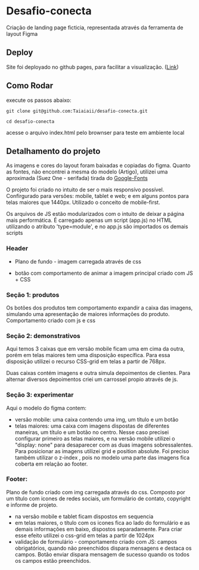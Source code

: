 # Desafio-conecta
Criação de landing page ficticia, representada através da ferramenta de layout Figma

## Deploy
Site foi deployado no github pages, para facilitar a visualização.
([Link](https://taiaiaii.github.io/desafio-conecta/)) 


## Como Rodar

execute os passos abaixo:

```
git clone git@github.com:Taiaiaii/desafio-conecta.git
```
```
cd desafio-conecta
```
acesse o arquivo index.html pelo brownser para teste em ambiente local

## Detalhamento do projeto

As imagens e cores do layout foram baixadas e copiadas do figma.
Quanto as fontes, não encontrei a mesma do modelo (Artigo), utilizei uma aproximada (Suez One - serifada) tirada do [Google-Fonts](https://fonts.google.com/)

O projeto foi criado no intuito de ser o mais responsívo possível. Confirgurado para versões: mobile, tablet e web; e em alguns pontos para telas maiores que 1440px. Utilizado o conceito de mobile-first.

Os arquivos de JS estão modularizados com o intuito de deixar a página mais performática. É carregado apenas um script (app.js) no HTML utilizando o atributo 'type=module', e no app.js são importados os demais scripts 


### Header
- Plano de fundo - imagem carregada através de css

- botão com comportamento de animar a imagem principal criado com JS + CSS

### Seção 1: produtos

Os botões dos produtos tem comportamento expandir a caixa das imagens, simulando uma apresentação de maiores informações do produto. Comportamento criado com js e css


### Seção 2: demonstrativos

Aqui temos 3 caixas que em versão mobile ficam uma em cima da outra, porém em telas maiores tem uma disposição específica. Para essa disposição utilizei o recurso CSS-grid em telas a partir de 768px.

Duas caixas contém imagens e outra simula depoimentos de clientes. Para alternar diversos depoimentos criei um carrossel propio através de js.

### Seção 3: experimentar

Aqui o modelo do figma contem:

- versão mobile: uma caixa contendo uma img, um título e um botão
- telas maiores: uma caixa com imagens  dispostas de diferentes maneiras, um título e um botão no centro.
 Nesse caso precisei configurar primeiro as telas maiores, e na versão mobile utilizei o "display: none" para desaparecer com as duas imagens sobressalentes. Para posicionar as imagens utilizei grid e position absolute. 
Foi preciso também utilizar o z-index , pois no modelo uma parte das imagens fica coberta em relação ao footer. 

### Footer:

Plano de fundo criado com img carregada através do css.
Composto por um título com icones de redes sociais, um formulário de contato, copyright e informe de projeto.

- na versão mobile e tablet ficam dispostos em sequencia
- em telas maiores, o título com os icones fica ao lado do formulário e as demais informações em baixo, dispostos separadamente. Para criar esse efeito utilizei o css-grid em telas a partir de 1024px
- validação de formulário - comportamento criado com JS: campos obrigatórios, quando não preenchidos dispara mensagens e destaca os campos. Botão enviar dispara mensagem de sucesso quando os todos os campos estão preenchidos.













